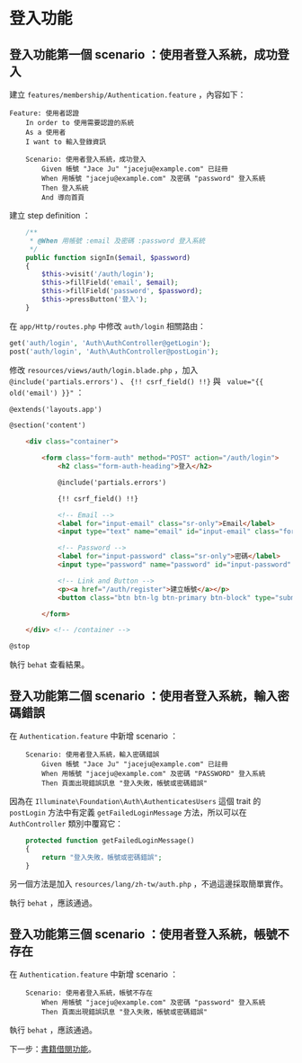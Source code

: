 # 登入功能

## 登入功能第一個 scenario ：使用者登入系統，成功登入

建立 `features/membership/Authentication.feature` ，內容如下：

```gherkin
Feature: 使用者認證
    In order to 使用需要認證的系統
    As a 使用者
    I want to 輸入登錄資訊

    Scenario: 使用者登入系統，成功登入
        Given 帳號 "Jace Ju" "jaceju@example.com" 已註冊
        When 用帳號 "jaceju@example.com" 及密碼 "password" 登入系統
        Then 登入系統
        And 導向首頁
```

建立 step definition ：

```php
    /**
     * @When 用帳號 :email 及密碼 :password 登入系統
     */
    public function signIn($email, $password)
    {
        $this->visit('/auth/login');
        $this->fillField('email', $email);
        $this->fillField('password', $password);
        $this->pressButton('登入');
    }
```

在 `app/Http/routes.php` 中修改 `auth/login` 相關路由：

```php
get('auth/login', 'Auth\AuthController@getLogin');
post('auth/login', 'Auth\AuthController@postLogin');
```

修改 `resources/views/auth/login.blade.php` ，加入 `@include('partials.errors')` 、 `{!! csrf_field() !!}` 與 ` value="{{ old('email') }}"` ：

```html
@extends('layouts.app')

@section('content')

    <div class="container">

        <form class="form-auth" method="POST" action="/auth/login">
            <h2 class="form-auth-heading">登入</h2>

            @include('partials.errors')

            {!! csrf_field() !!}

            <!-- Email -->
            <label for="input-email" class="sr-only">Email</label>
            <input type="text" name="email" id="input-email" class="form-control input-top" placeholder="Email" value="{{ old('email') }}" autofocus>

            <!-- Password -->
            <label for="input-password" class="sr-only">密碼</label>
            <input type="password" name="password" id="input-password" class="form-control input-bottom" placeholder="密碼">

            <!-- Link and Button -->
            <p><a href="/auth/register">建立帳號</a></p>
            <button class="btn btn-lg btn-primary btn-block" type="submit">登入</button>

        </form>

    </div> <!-- /container -->

@stop
```

執行 `behat` 查看結果。

## 登入功能第二個 scenario ：使用者登入系統，輸入密碼錯誤

在 `Authentication.feature` 中新增 scenario ：

```gherkin
    Scenario: 使用者登入系統，輸入密碼錯誤
        Given 帳號 "Jace Ju" "jaceju@example.com" 已註冊
        When 用帳號 "jaceju@example.com" 及密碼 "PASSWORD" 登入系統
        Then 頁面出現錯誤訊息 "登入失敗，帳號或密碼錯誤"
```

因為在 `Illuminate\Foundation\Auth\AuthenticatesUsers` 這個 trait 的 `postLogin` 方法中有定義 `getFailedLoginMessage` 方法，所以可以在 `AuthController` 類別中覆寫它：

```php
    protected function getFailedLoginMessage()
    {
        return "登入失敗，帳號或密碼錯誤";
    }
```

另一個方法是加入 `resources/lang/zh-tw/auth.php` ，不過這邊採取簡單實作。

執行 `behat` ，應該通過。

## 登入功能第三個 scenario ：使用者登入系統，帳號不存在

在 `Authentication.feature` 中新增 scenario ：

```gherkin
    Scenario: 使用者登入系統，帳號不存在
        When 用帳號 "jaceju@example.com" 及密碼 "password" 登入系統
        Then 頁面出現錯誤訊息 "登入失敗，帳號或密碼錯誤"
```

執行 `behat` ，應該通過。

下一步：[書籍借閱功能](./06-bookshelf.md)。
